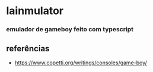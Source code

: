 # lainmulator
### emulador de gameboy feito com typescript
## referências
- https://www.copetti.org/writings/consoles/game-boy/
 
